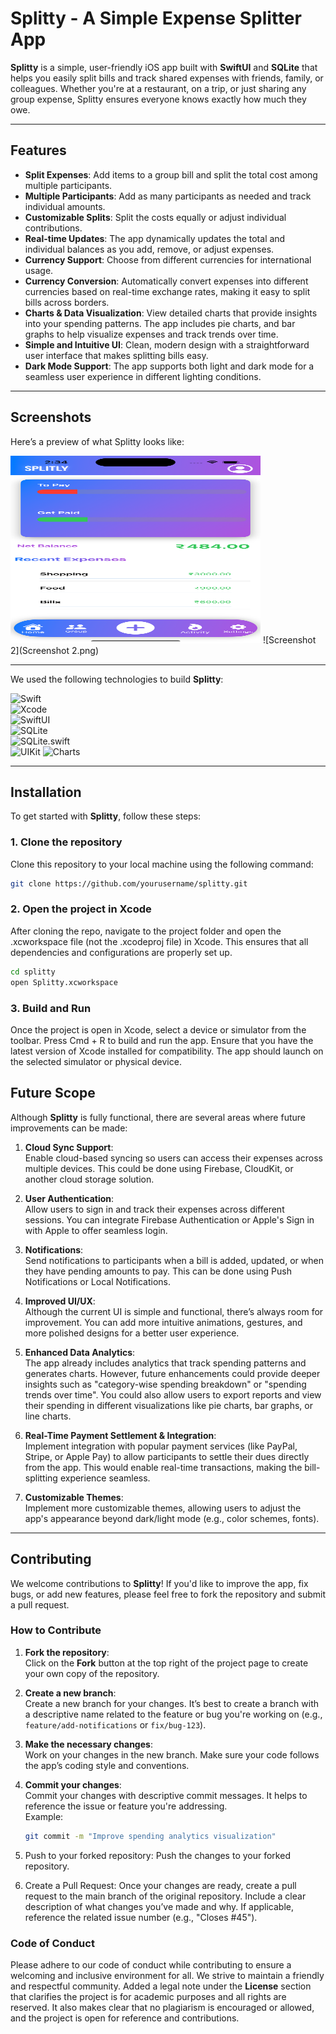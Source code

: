 # Splitty - A Simple Expense Splitter App

**Splitty** is a simple, user-friendly iOS app built with **SwiftUI** and **SQLite** that helps you easily split bills and track shared expenses with friends, family, or colleagues. Whether you're at a restaurant, on a trip, or just sharing any group expense, Splitty ensures everyone knows exactly how much they owe.

---

## Features

- **Split Expenses**: Add items to a group bill and split the total cost among multiple participants.
- **Multiple Participants**: Add as many participants as needed and track individual amounts.
- **Customizable Splits**: Split the costs equally or adjust individual contributions.
- **Real-time Updates**: The app dynamically updates the total and individual balances as you add, remove, or adjust expenses.
- **Currency Support**: Choose from different currencies for international usage.
- **Currency Conversion**: Automatically convert expenses into different currencies based on real-time exchange rates, making it easy to split bills across borders.
- **Charts & Data Visualization**: View detailed charts that provide insights into your spending patterns. The app includes pie charts, and bar graphs to help visualize expenses and track trends over time.
- **Simple and Intuitive UI**: Clean, modern design with a straightforward user interface that makes splitting bills easy.
- **Dark Mode Support**: The app supports both light and dark mode for a seamless user experience in different lighting conditions.

---

## Screenshots

Here’s a preview of what Splitty looks like:

<img src="Screenshot%201.png" alt="Screenshot 1" width="400" height="300"/> 
![Screenshot 2](Screenshot 2.png)

---


We used the following technologies to build **Splitty**:

![Swift](https://img.shields.io/badge/Swift-4C4C4C?style=flat&logo=swift&logoColor=white)  
![Xcode](https://img.shields.io/badge/Xcode-1575F9?style=flat&logo=xcode&logoColor=white)  
![SwiftUI](https://img.shields.io/badge/SwiftUI-100000?style=flat&logo=swift&logoColor=white)  
![SQLite](https://img.shields.io/badge/SQLite-003B57?style=flat&logo=sqlite&logoColor=white)  
![SQLite.swift](https://img.shields.io/badge/SQLite.swift-3C3C3C?style=flat&logo=swift&logoColor=gray)  
![UIKit](https://img.shields.io/badge/UIKit-0078D4?style=flat&logo=apple&logoColor=red)
![Charts](https://img.shields.io/badge/Charts-4C4C4C?style=flat&logo=chartjs&logoColor=white)  




---

## Installation

To get started with **Splitty**, follow these steps:

### 1. Clone the repository

Clone this repository to your local machine using the following command:

```bash
git clone https://github.com/yourusername/splitty.git
```

### 2. Open the project in Xcode

After cloning the repo, navigate to the project folder and open the .xcworkspace file (not the .xcodeproj file) in Xcode. This ensures that all dependencies and configurations are properly set up.

```bash
cd splitty
open Splitty.xcworkspace
```

### 3. Build and Run

Once the project is open in Xcode, select a device or simulator from the toolbar.
Press Cmd + R to build and run the app.
Ensure that you have the latest version of Xcode installed for compatibility.
The app should launch on the selected simulator or physical device.

## Future Scope

Although **Splitty** is fully functional, there are several areas where future improvements can be made:

1. **Cloud Sync Support**:  
   Enable cloud-based syncing so users can access their expenses across multiple devices. This could be done using Firebase, CloudKit, or another cloud storage solution.

2. **User Authentication**:  
   Allow users to sign in and track their expenses across different sessions. You can integrate Firebase Authentication or Apple's Sign in with Apple to offer seamless login.

3. **Notifications**:  
   Send notifications to participants when a bill is added, updated, or when they have pending amounts to pay. This can be done using Push Notifications or Local Notifications.

4. **Improved UI/UX**:  
   Although the current UI is simple and functional, there’s always room for improvement. You can add more intuitive animations, gestures, and more polished designs for a better user experience.

5. **Enhanced Data Analytics**:  
   The app already includes analytics that track spending patterns and generates charts. However, future enhancements could provide deeper insights such as "category-wise spending breakdown" or "spending trends over time". You could also allow users to export reports and view their spending in different visualizations like pie charts, bar graphs, or line charts.

6. **Real-Time Payment Settlement & Integration**:  
   Implement integration with popular payment services (like PayPal, Stripe, or Apple Pay) to allow participants to settle their dues directly from the app. This would enable real-time transactions, making the bill-splitting experience seamless.

7. **Customizable Themes**:  
   Implement more customizable themes, allowing users to adjust the app's appearance beyond dark/light mode (e.g., color schemes, fonts).

---


## Contributing

We welcome contributions to **Splitty**! If you'd like to improve the app, fix bugs, or add new features, please feel free to fork the repository and submit a pull request.

### How to Contribute

1. **Fork the repository**:  
   Click on the **Fork** button at the top right of the project page to create your own copy of the repository.

2. **Create a new branch**:  
   Create a new branch for your changes. It’s best to create a branch with a descriptive name related to the feature or bug you're working on (e.g., `feature/add-notifications` or `fix/bug-123`).

3. **Make the necessary changes**:  
   Work on your changes in the new branch. Make sure your code follows the app’s coding style and conventions.

4. **Commit your changes**:  
   Commit your changes with descriptive commit messages. It helps to reference the issue or feature you're addressing.  
   Example:  
   ```bash
   git commit -m "Improve spending analytics visualization"
   ```
5. Push to your forked repository:
Push the changes to your forked repository.

6. Create a Pull Request:
Once your changes are ready, create a pull request to the main branch of the original repository.
Include a clear description of what changes you’ve made and why. If applicable, reference the related issue number (e.g., "Closes #45").


### Code of Conduct

Please adhere to our code of conduct while contributing to ensure a welcoming and inclusive environment for all. We strive to maintain a friendly and respectful community.
Added a legal note under the **License** section that clarifies the project is for academic purposes and all rights are reserved. It also makes clear that no plagiarism is encouraged or allowed, and the project is open for reference and contributions.

